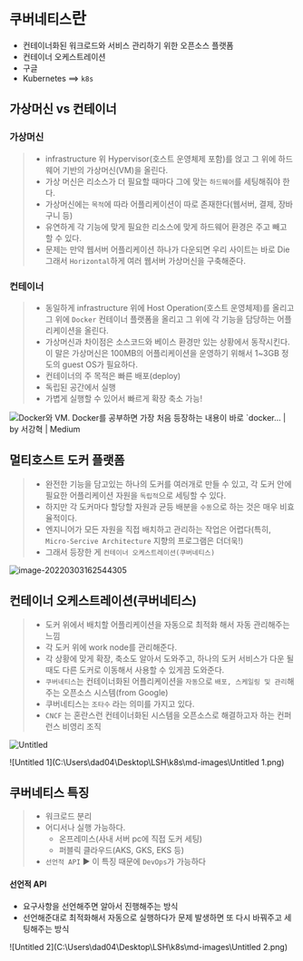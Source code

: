 # `쿠버네티스`란

- 컨테이너화된 워크로드와 서비스 관리하기 위한 오픈소스 플랫폼
- 컨테이너 오케스트레이션
- 구글
- Kubernetes ==> `k8s`



## 가상머신 vs 컨테이너

### 가상머신

> - infrastructure 위 Hypervisor(호스트 운영체제 포함)를 얹고 그 위에 하드웨어 기반의 가상머신(VM)을 올린다.
> - 가상 머신은 리소스가 더 필요할 때마다 그에 맞는 `하드웨어`를 세팅해줘야 한다.
> - 가상머신에는 `목적`에 따라 어플리케이션이 따로 존재한다(웹서버, 결제, 장바구니 등)
> - 유연하게 각 기능에 맞게 필요한 리소스에 맞게 하드웨어 환경은 주고 빼고 할 수 있다.
> - 문제는 만약 웹서버 어플리케이션 하나가 다운되면 우리 사이트는 바로 Die 그래서 `Horizontal`하게 여러 웹서버 가상머신을 구축해준다.



### 컨테이너

> - 동일하게 infrastructure 위에 Host Operation(호스트 운영체제)를 올리고 그 위에 `Docker` 컨테이너 플랫폼을 올리고 그 위에 각 기능을 담당하는 어플리케이션을 올린다.
> - 가상머신과 차이점은 소스코드와 베이스 환경만 있는 상황에서 동작시킨다. 이 말은 가상머신은 100MB의 어플리케이션을 운영하기 위해서 1~3GB 정도의 guest OS가 필요하다.
> - 컨테이너의 주 목적은 빠른 배포(deploy)
> - 독립된 공간에서 실행
> - 가볍게 실행할 수 있어서 빠르게 확장 축소 가능!

![Docker와 VM. Docker를 공부하면 가장 처음 등장하는 내용이 바로 `docker… | by 서강혁 | Medium](https://miro.medium.com/max/862/1*wOBkzBpi1Hl9Nr__Jszplg.png)



## 멀티호스트 도커 플랫폼

> - 완전한 기능을 담고있는 하나의 도커를 여러개로 만들 수 있고, 각 도커 안에 필요한 어플리케이션 자원을 `독립적`으로 세팅할 수 있다.
> - 하지만 각 도커마다 할당할 자원과 균등 배분을 `수동`으로 하는 것은 매우 비효율적이다.
> - 엔지니어가 모든 자원을 직접 배치하고 관리하는 작업은 어렵다(특히, `Micro-Sercive Architecture` 지향의 프로그램은 더더욱!)
> - 그래서 등장한 게 `컨테이너 오케스트레이션(쿠버네티스)`

![image-20220303162544305](C:\Users\dad04\Desktop\LSH\k8s\md-images\image-20220303162544305.png)

## 컨테이너 오케스트레이션(쿠버네티스)

> - 도커 위에서 배치할 어플리케이션을 자동으로 최적화 해서 자동 관리해주는 느낌
> - 각 도커 위에 work node를 관리해준다.
> - 각 상황에 맞게 확장, 축소도 알아서 도와주고, 하나의 도커 서비스가 다운 될 때도 다른 도커로 이동해서 사용할 수 있게끔 도와준다.
> - `쿠버네티스`는 컨테이너화된 어플리케이션을 `자동`으로 `배포, 스케일링 및 관리`해주는 오픈소스 시스템(from Google)
> - 쿠버네티스는 `조타수` 라는 의미를 가지고 있다.
> - `CNCF` 는 혼란스런 컨테이너화된 시스템을 오픈소스로 해결하고자 하는 컨퍼런스 비영리 조직

![Untitled](C:\Users\dad04\Desktop\LSH\k8s\md-images\Untitled.png)

![Untitled 1](C:\Users\dad04\Desktop\LSH\k8s\md-images\Untitled 1.png)



## 쿠버네티스 특징

> - 워크로드 분리
> - 어디서나 실행 가능하다. 
>   - 온프레미스(사내 서버 pc에 직접 도커 세팅)
>   - 퍼블릭 클라우드(AKS, GKS, EKS 등)
> - `선언적 API` ▶ 이 특징 때문에 `DevOps`가 가능하다



#### 선언적 API

- 요구사항을 선언해주면 알아서 진행해주는 방식
- 선언해준대로 최적화해서 자동으로 실행하다가 문제 발생하면 또 다시 바꿔주고 세팅해주는 방식

![Untitled 2](C:\Users\dad04\Desktop\LSH\k8s\md-images\Untitled 2.png)